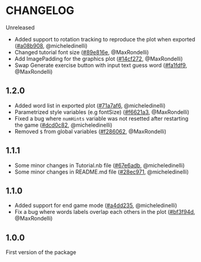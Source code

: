 # CHANGELOG

Unreleased

* Added support to rotation tracking to reproduce the plot when exported
  ([#a08b908](https://github.com/micheledinelli/mathematica-word-embeddings/commit/a08b908c7beb8a251e0fa873a96e294963d15178), @micheledinelli)
* Changed tutorial font size 
  ([#89e816e](https://github.com/micheledinelli/mathematica-word-embeddings/commit/89e816eb12bf45ac8e48812bcaa60b780e791c82), @MaxRondelli)
* Add ImagePadding for the graphics plot 
  ([#14cf272](https://github.com/micheledinelli/mathematica-word-embeddings/commit/14cf2722ff9efa2265169ccda8e9b1656922d35d), @MaxRondelli)
* Swap Generate exercise button with input text guess word 
  ([#fa1fdf9](https://github.com/micheledinelli/mathematica-word-embeddings/commit/fa1fdf9ad8ce474fc27fbb0f5d185ac7747192a8), @MaxRondelli)

## 1.2.0

* Added word list in exported plot
  ([#71a7af6](https://github.com/micheledinelli/mathematica-word-embeddings/commit/71a7af6d59cc5a7f0e65f064b64fb70b77cfb89f), @micheledinelli)
* Parametrized style variables (e.g fontSize)
  ([#f6621a3](https://github.com/micheledinelli/mathematica-word-embeddings/commit/f6621a3eb87b837c56b940914394438fada6d05a), @MaxRondelli)
* Fixed a bug where `numHints` variable was not resetted after restarting the game
  ([#dcd0c82](https://github.com/micheledinelli/mathematica-word-embeddings/commit/dcd0c8235aca1845bb60f8fa9276c68a6f40654c), @micheledinelli)
* Removed `$` from global variables
  ([#f286062](https://github.com/micheledinelli/mathematica-word-embeddings/commit/f286062225bc9e35ffc74e756467d76fb5964a49), @MaxRondelli)

## 1.1.1

* Some minor changes in Tutorial.nb file
  ([#67e6adb](https://github.com/micheledinelli/mathematica-word-embeddings/commit/67e6adb961380c86fb7a6b49b67014798dd10cc1), @micheledinelli)
* Some minor changes in README.md file
  ([#28ec971](https://github.com/micheledinelli/mathematica-word-embeddings/commit/28ec97181adb0f912a314af1b36856da68a2584d), @micheledinelli)

## 1.1.0

* Added support for end game mode
  ([#a4dd235](https://github.com/micheledinelli/word-embeddings/commit/a4dd235082297392f0b5bbbac535592ae30f8b87), @micheledinelli)  
* Fix a bug where words labels overlap each others in the plot
  ([#bf3f94d](https://github.com/micheledinelli/word-embeddings/commit/bf3f94d3e10c18c1b2c1e0c055f3f5b4ca66314f), @MaxRondelli) 

## 1.0.0

First version of the package
